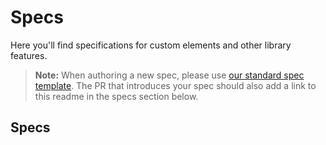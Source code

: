 # Specs

Here you'll find specifications for custom elements and other library features.

> **Note:** When authoring a new spec, please use [our standard spec template](./template.md). The PR that introduces your spec should also add a link to this readme in the specs section below.

## Specs